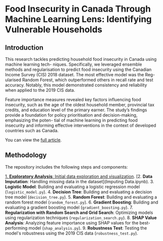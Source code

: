 # Food Insecurity in Canada Through Machine Learning Lens: Identifying Vulnerable Households

## Introduction

This research tackles predicting household food insecurity in Canada using machine learning tech- niques. Specifically, we leveraged ensemble methods and regularisation to predict food insecurity using the Canadian Income Survey (CIS) 2018 dataset. The most effective model was the Reg- ularised Random Forest, which outperformed others in recall rate and test accuracy. Notably, this model demonstrated consistency and reliability when applied to the 2019 CIS data. 

Feature importance measures revealed key factors influencing food insecurity, such as the age of the oldest household member, provincial tax credits, and education level of the primary earner. The study’s findings provide a foundation for policy prioritisation and decision-making, emphasizing the poten- tial of machine learning in predicting food insecurity and informing effective interventions in the context of developed countries such as Canada.

You can view the [full article](https://github.com/klopferhuang/Food-Insecurity-in-Canada-Through-Machine-Learning-Lens-Identifying-Vulnerable-Households/blob/main/Predictive%20Modeling%20of%20Food%20Insecurity%20Severity%20in%20Canadian%20Households.ipynb).

## Methodology
The repository includes the following steps and components:

[1. **Exploratory Analysis**: Initial data exploration and visualization](Explanatory-Analysis.ipynb).
[2. **Data Imputation**: Handling missing data in the dataset](Imputing Data.ipynb).
3. **Logistic Model**: Building and evaluating a logistic regression model (`logistic_model.py`).
4. **Decision Tree**: Building and evaluating a decision tree model (`decision_tree.py`).
5. **Random Forest**: Building and evaluating a random forest model (`random_forest.py`).
6. **Gradient Boosting**: Building and evaluating a gradient boosting model (`gradient_boosting.py`).
7. **Regularization with Random Search and Grid Search**: Optimizing models using regularization techniques (`regularization_search.py`).
8. **SHAP Value Analysis**: Analyzing feature importance using SHAP values for the best-performing model (`shap_analysis.py`).
9. **Robustness Test**: Testing the model's robustness using the 2019 CIS data (`robustness_test.py`).

